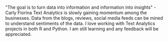 "The goal is to turn data into information and information into insights" - Carly Fiorina Text Analytics is slowly gaining momentum among the businesses. Data from the blogs, reviews, social media feeds can be mined to understand sentiments of the data. I love working with Text Analytics projects in both R and Python. I am still learning and any feedback will be appreciated.

